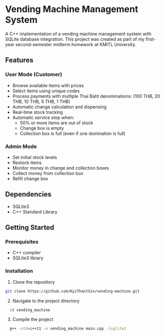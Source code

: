 # Vending Machine Management System
A C++ implementation of a vending machine management system with SQLite database integration. This project was created as part of my first-year second-semester midterm homework at KMITL University.

## Features
### User Mode (Customer)
- Browse available items with prices
- Select items using unique codes
- Process payments with multiple Thai Baht denominations:
(100 THB, 20 THB, 10 THB, 5 THB, 1 THB)
- Automatic change calculation and dispensing
- Real-time stock tracking
- Automatic service stop when:
  - 50% or more items are out of stock
  - Change box is empty
  - Collection box is full (even if one domination is full)
### Admin Mode
- Set initial stock levels
- Restock items
- Monitor money in change and collection boxes
- Collect money from collection box
- Refill change box
  
## Dependencies
- SQLite3
- C++ Standard Library

## Getting Started 
### Prerequisites
- C++ compiler
- SQLite3 library
### Installation
1. Clone the repository
```bash
git clone https://github.com/KyiThantSin/vending-machine.git
```
2. Navigate to the project directory
```bash
  cd vending_machine
```
3. Compile the project
```bash
  g++ -std=c++11 -o vending_machine main.cpp -lsqlite3
```
